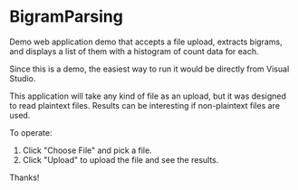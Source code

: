# BigramParsing
Demo web application demo that accepts a file upload, extracts bigrams, and displays a list of them with a histogram of count data for each.

Since this is a demo, the easiest way to run it would be directly from Visual Studio. 

This application will take any kind of file as an upload, but it was designed to read plaintext files. Results can be interesting if non-plaintext files are used.

To operate:
1. Click "Choose File" and pick a file.
2. Click "Upload" to upload the file and see the results.

Thanks!

